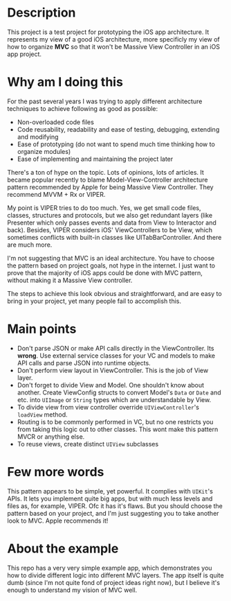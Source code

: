 # Description

This project is a test project for prototyping the iOS app architecture.
It represents my view of a good iOS architecture, more specificly my view of how to organize **MVC** so that it won't be
Massive View Controller in an iOS app project.

# Why am I doing this

For the past several years I was trying to apply different architecture techniques to achieve following as good as possible:
- Non-overloaded code files
- Code reusability, readability and ease of testing, debugging, extending and modifying
- Ease of prototyping (do not want to spend much time thinking how to organize modules)
- Ease of implementing and maintaining the project later

There's a ton of hype on the topic. Lots of opinions, lots of articles. 
It became popular recently to blame Model-View-Controller architecture pattern recommended by Apple 
for being Massive View Controller. They recommend MVVM + Rx or VIPER. 

My point is VIPER tries to do too much. Yes, we get small code files, classes, structures and protocols,
but we also get redundant layers (like Presenter which only passes events and data from View to Interactor and back).
Besides, VIPER considers iOS' ViewControllers to be View, which sometimes conflicts with built-in classes like UITabBarController.
And there are much more.

I'm not suggesting that MVC is an ideal architecture. You have to choose the pattern based on project goals, not hype in the internet.
I just want to prove that the majority of iOS apps could be done with MVC pattern, without making it a Massive View controller.

The steps to achieve this look obvious and straightforward, and are easy to bring in your project, yet many people fail to accomplish this.

# Main points

- Don't parse JSON or make API calls directly in the ViewController. Its **wrong**. Use external service classes for your VC and models to make API calls and parse JSON into runtime objects.
- Don't perform view layout in ViewController. This is the job of View layer.
- Don't forget to divide View and Model. One shouldn't know about another. Create ViewConfig structs
 to convert Model's `Data` or `Date` and etc. into `UIImage` or `String` types which are understandable by View.
- To divide view from view controller override `UIViewController`'s `loadView` method.
- Routing is to be commonly performed in VC, but no one restricts you from taking this logic out to other classes. This wont make this pattern MVCR or anything else.
- To reuse views, create distinct `UIView` subclasses

# Few more words

This pattern appears to be simple, yet powerful. It complies with `UIKit`'s APIs. It lets you implement quite big apps, but with much less levels and files as, for example, VIPER.
Ofc it has it's flaws. But you should choose the pattern based on your project, and I'm just suggesting you to take another look to MVC.
Apple recommends it!

# About the example

This repo has a very very simple example app, which demonstrates you how to divide different logic into different MVC layers.
The app itself is quite dumb (since I'm not quite fond of project ideas right now), but I believe it's enough to understand my vision of MVC well.
